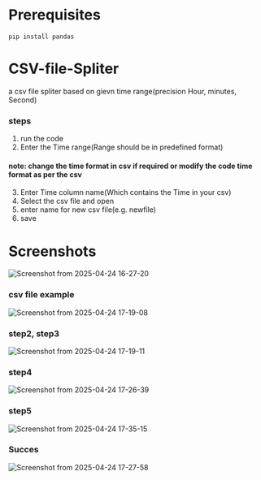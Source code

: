 # Prerequisites
```
pip install pandas
```
# CSV-file-Spliter
a csv file spliter based on gievn time range(precision Hour, minutes, Second)
### steps
1. run the code
2. Enter the Time range(Range should be in predefined format)
#### note: change the time format in csv if required or modify the code time format as per the csv  
3. Enter Time column name(Which contains the Time in your csv)
4. Select the csv file and open
5. enter name for new csv file(e.g. newfile)
6. save
# Screenshots
![Screenshot from 2025-04-24 16-27-20](https://github.com/user-attachments/assets/93d7333c-b09c-4c0d-bbe9-ca3a3d36f565)
### csv file example
![Screenshot from 2025-04-24 17-19-08](https://github.com/user-attachments/assets/93d314fb-f0af-405e-bab5-53612e8e9f00)
### step2, step3
![Screenshot from 2025-04-24 17-19-11](https://github.com/user-attachments/assets/fb6e4148-e2d9-4304-9465-2acc91536988)
### step4
![Screenshot from 2025-04-24 17-26-39](https://github.com/user-attachments/assets/648d7808-e1df-49d2-9435-8f41e2e9de73)
### step5
![Screenshot from 2025-04-24 17-35-15](https://github.com/user-attachments/assets/0cd0caf8-0aff-43dc-942a-f1dfd0e914cb)
### Succes
![Screenshot from 2025-04-24 17-27-58](https://github.com/user-attachments/assets/8863ba80-050c-4736-b3c8-6992482b9cd3)
